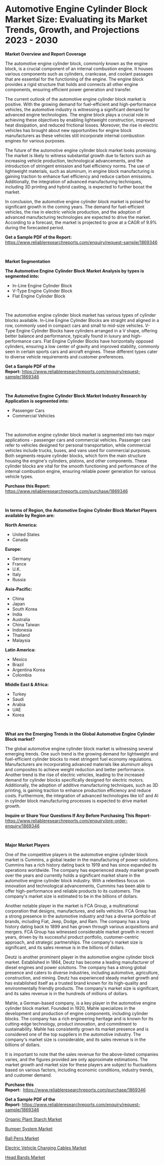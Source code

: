 <p><h1>Automotive Engine Cylinder Block Market Size: Evaluating its Market Trends, Growth, and Projections 2023 - 2030</h1></p><p><strong>Market Overview and Report Coverage</strong></p>
<p><p>The automotive engine cylinder block, commonly known as the engine block, is a crucial component of an internal combustion engine. It houses various components such as cylinders, crankcase, and coolant passages that are essential for the functioning of the engine. The engine block provides a rigid structure that holds and connects all other engine components, ensuring efficient power generation and transfer.</p><p>The current outlook of the automotive engine cylinder block market is positive. With the growing demand for fuel-efficient and high-performance vehicles, the automotive industry is witnessing a significant demand for advanced engine technologies. The engine block plays a crucial role in achieving these objectives by enabling lightweight construction, improved heat dissipation, and reduced frictional losses. Moreover, the rise in electric vehicles has brought about new opportunities for engine block manufacturers as these vehicles still incorporate internal combustion engines for various purposes.</p><p>The future of the automotive engine cylinder block market looks promising. The market is likely to witness substantial growth due to factors such as increasing vehicle production, technological advancements, and the introduction of stringent emission and fuel efficiency norms. The use of lightweight materials, such as aluminum, in engine block manufacturing is gaining traction to enhance fuel efficiency and reduce carbon emissions. Additionally, the integration of advanced manufacturing techniques, including 3D printing and hybrid casting, is expected to further boost the market.</p><p>In conclusion, the automotive engine cylinder block market is poised for significant growth in the coming years. The demand for fuel-efficient vehicles, the rise in electric vehicle production, and the adoption of advanced manufacturing technologies are expected to drive the market. According to a forecast, the market is projected to grow at a CAGR of 9.9% during the forecasted period.</p></p>
<p><strong>Get a Sample PDF of the Report:</strong> <a href="https://www.reliableresearchreports.com/enquiry/request-sample/1869346">https://www.reliableresearchreports.com/enquiry/request-sample/1869346</a></p>
<p>&nbsp;</p>
<p><strong>Market Segmentation</strong></p>
<p><strong>The Automotive Engine Cylinder Block Market Analysis by types is segmented into:</strong></p>
<p><ul><li>In-Line Engine Cylinder Block</li><li>V-Type Engine Cylinder Block</li><li>Flat Engine Cylinder Block</li></ul></p>
<p>&nbsp;</p>
<p><p>The automotive engine cylinder block market has various types of cylinder blocks available. In-Line Engine Cylinder Blocks are straight and aligned in a row, commonly used in compact cars and small to mid-size vehicles. V-Type Engine Cylinder Blocks have cylinders arranged in a V shape, offering better balance and performance, typically found in luxury and high-performance cars. Flat Engine Cylinder Blocks have horizontally opposed cylinders, ensuring a low center of gravity and improved stability, commonly seen in certain sports cars and aircraft engines. These different types cater to diverse vehicle requirements and customer preferences.</p></p>
<p><strong>Get a Sample PDF of the Report:</strong>&nbsp;<a href="https://www.reliableresearchreports.com/enquiry/request-sample/1869346">https://www.reliableresearchreports.com/enquiry/request-sample/1869346</a></p>
<p>&nbsp;</p>
<p><strong>The Automotive Engine Cylinder Block Market Industry Research by Application is segmented into:</strong></p>
<p><ul><li>Passenger Cars</li><li>Commercial Vehicles</li></ul></p>
<p>&nbsp;</p>
<p><p>The automotive engine cylinder block market is segmented into two major applications - passenger cars and commercial vehicles. Passenger cars refer to vehicles designed for personal transportation, while commercial vehicles include trucks, buses, and vans used for commercial purposes. Both segments require cylinder blocks, which form the main structure housing the engine's cylinders, pistons, and other components. These cylinder blocks are vital for the smooth functioning and performance of the internal combustion engine, ensuring reliable power generation for various vehicle types.</p></p>
<p><strong>Purchase this Report:</strong>&nbsp; <a href="https://www.reliableresearchreports.com/purchase/1869346">https://www.reliableresearchreports.com/purchase/1869346</a></p>
<p>&nbsp;</p>
<p><strong>In terms of Region, the Automotive Engine Cylinder Block Market Players available by Region are:</strong></p>
<p>
    <p> <strong> North America: </strong>
        <ul>
            <li>United States</li>
            <li>Canada</li>
        </ul>
        </p> 
    <p> <strong> Europe: </strong>
        <ul>
            <li>Germany</li>
            <li>France</li>
            <li>U.K.</li>
            <li>Italy</li>
            <li>Russia</li>
        </ul>
        </p> 
    <p> <strong> Asia-Pacific: </strong>
        <ul>
            <li>China</li>
            <li>Japan</li>
            <li>South Korea</li>
            <li>India</li>
            <li>Australia</li>
            <li>China Taiwan</li>
            <li>Indonesia</li>
            <li>Thailand</li>
            <li>Malaysia</li>
        </ul>
        </p> 
    <p> <strong> Latin America: </strong>
        <ul>
            <li>Mexico</li>
            <li>Brazil</li>
            <li>Argentina Korea</li>
            <li>Colombia</li>
        </ul>
        </p> 
    <p> <strong> Middle East & Africa: </strong>
        <ul>
            <li>Turkey</li>
            <li>Saudi</li>
            <li>Arabia</li>
            <li>UAE</li>
            <li>Korea</li>
        </ul>
    </p>
    </p>
<p>&nbsp;</p>
<p><strong>What are the Emerging Trends in the Global Automotive Engine Cylinder Block market?</strong></p>
<p><p>The global automotive engine cylinder block market is witnessing several emerging trends. One such trend is the growing demand for lightweight and fuel-efficient cylinder blocks to meet stringent fuel economy regulations. Manufacturers are incorporating advanced materials like aluminum alloys and composites to achieve weight reduction and better performance. Another trend is the rise of electric vehicles, leading to the increased demand for cylinder blocks specifically designed for electric motors. Additionally, the adoption of additive manufacturing techniques, such as 3D printing, is gaining traction to enhance production efficiency and reduce costs. Furthermore, the integration of advanced technologies like IoT and AI in cylinder block manufacturing processes is expected to drive market growth.</p></p>
<p><strong>Inquire or Share Your Questions If Any Before Purchasing This Report</strong>- <a href="https://www.reliableresearchreports.com/enquiry/pre-order-enquiry/1869346">https://www.reliableresearchreports.com/enquiry/pre-order-enquiry/1869346</a></p>
<p>&nbsp;</p>
<p><strong>Major Market Players</strong></p>
<p><p>One of the competitive players in the automotive engine cylinder block market is Cummins, a global leader in the manufacturing of power solutions. Cummins has a rich history dating back to 1919 and has since expanded its operations worldwide. The company has experienced steady market growth over the years and currently holds a significant market share in the automotive engine cylinder block industry. With a relentless focus on innovation and technological advancements, Cummins has been able to offer high-performance and reliable products to its customers. The company's market size is estimated to be in the billions of dollars.</p><p>Another notable player in the market is FCA Group, a multinational corporation that designs, manufactures, and sells vehicles. FCA Group has a strong presence in the automotive industry and has a diverse portfolio of brands, including Fiat, Jeep, Dodge, and Ram. The company has a long history dating back to 1899 and has grown through various acquisitions and mergers. FCA Group has witnessed considerable market growth in recent years, driven by its successful product portfolio, customer-centric approach, and strategic partnerships. The company's market size is significant, and its sales revenue is in the billions of dollars.</p><p>Deutz is another prominent player in the automotive engine cylinder block market. Established in 1864, Deutz has become a leading manufacturer of diesel engines and power solutions. The company has a strong global presence and caters to diverse industries, including automotive, agriculture, construction, and mining. Deutz has experienced steady market growth and has established itself as a trusted brand known for its high-quality and environmentally friendly products. The company's market size is significant, and its sales revenue is in the hundreds of millions of dollars.</p><p>Mahle, a German-based company, is a key player in the automotive engine cylinder block market. Founded in 1920, Mahle specializes in the development and production of engine components, including cylinder blocks. The company has a rich engineering heritage and is known for its cutting-edge technology, product innovation, and commitment to sustainability. Mahle has consistently grown its market presence and is considered one of the top suppliers in the automotive industry. The company's market size is considerable, and its sales revenue is in the billions of dollars.</p><p>It is important to note that the sales revenue for the above-listed companies varies, and the figures provided are only approximate estimations. The market growth and market size for these players are subject to fluctuations based on various factors, including economic conditions, industry trends, and customer demand.</p></p>
<p><strong>Purchase this Report:</strong>&nbsp;&nbsp;<a href="https://www.reliableresearchreports.com/purchase/1869346">https://www.reliableresearchreports.com/purchase/1869346</a></p>
<p></p>
<p><strong>Get a Sample PDF of the Report:</strong>&nbsp;<a href="https://www.reliableresearchreports.com/enquiry/request-sample/1869346">https://www.reliableresearchreports.com/enquiry/request-sample/1869346</a></p>
<p><p><a href="https://www.linkedin.com/pulse/organic-plant-starch-market-research-report-unlocks-analysis-zte4e/">Organic Plant Starch Market</a></p><p><a href="https://github.com/dzharov81/Market-Research-Report-List-1/blob/main/bumper-system-market.md">Bumper System Market</a></p><p><a href="https://medium.com/@viksingh034/ball-pens-market-size-cagr-trends-2024-2030-47d8bae39d9f">Ball Pens Market</a></p><p><a href="https://github.com/ambrozg/Market-Research-Report-List-1/blob/main/electric-vehicle-charging-cables-market.md">Electric Vehicle Charging Cables Market</a></p><p><a href="https://medium.com/@reportmines/head-bands-market-research-report-its-history-and-forecast-2023-to-2030-d090717cb750">Head Bands Market</a></p></p>